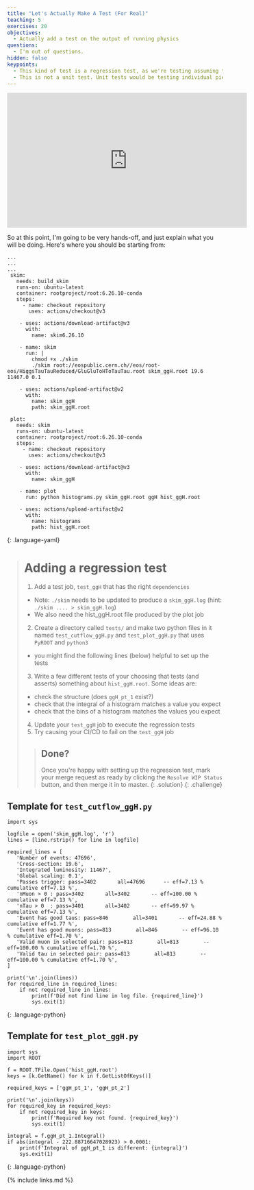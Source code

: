 ```yaml
---
title: "Let's Actually Make A Test (For Real)"
teaching: 5
exercises: 20
objectives:
  - Actually add a test on the output of running physics
questions:
  - I'm out of questions.
hidden: false
keypoints:
  - This kind of test is a regression test, as we're testing assuming the code up to this point was correct.
  - This is not a unit test. Unit tests would be testing individual pieces of the Framework code-base, or specific functionality you wrote into your algorithms.
---
```

<iframe width="560" height="315" src="https://www.youtube.com/embed/VgFgvCrXl9o" frameborder="0" allow="accelerometer; autoplay; clipboard-write; encrypted-media; gyroscope; picture-in-picture" allowfullscreen></iframe>

So at this point, I'm going to be very hands-off, and just explain what you will be doing. Here's where you should be starting from:

~~~
...
...
...
 skim:
   needs: build_skim
   runs-on: ubuntu-latest
   container: rootproject/root:6.26.10-conda
   steps:
     - name: checkout repository
       uses: actions/checkout@v3

    - uses: actions/download-artifact@v3
      with:
        name: skim6.26.10

    - name: skim
      run: |
        chmod +x ./skim
        ./skim root://eospublic.cern.ch//eos/root-eos/HiggsTauTauReduced/GluGluToHToTauTau.root skim_ggH.root 19.6 11467.0 0.1

    - uses: actions/upload-artifact@v2
      with:
        name: skim_ggH
        path: skim_ggH.root

 plot:
   needs: skim
   runs-on: ubuntu-latest
   container: rootproject/root:6.26.10-conda
   steps:
     - name: checkout repository
       uses: actions/checkout@v3

    - uses: actions/download-artifact@v3
      with:
        name: skim_ggH

    - name: plot
      run: python histograms.py skim_ggH.root ggH hist_ggH.root

    - uses: actions/upload-artifact@v2
      with:
        name: histograms
        path: hist_ggH.root
~~~
{: .language-yaml}

> # Adding a regression test
>
> 1. Add a test job, `test_ggH` that has the right `dependencies`
>   - Note: `./skim` needs to be updated to produce a `skim_ggH.log` (hint: `./skim .... > skim_ggH.log`)
>   - We also need the hist_ggH.root file produced by the plot job
> 2. Create a directory called `tests/` and make two python files in it named `test_cutflow_ggH.py` and `test_plot_ggH.py` that uses `PyROOT` and `python3`
>   - you might find the following lines (below) helpful to set up the tests
> 3. Write a few different tests of your choosing that tests (and asserts) something about `hist_ggH.root`. Some ideas are:
>   - check the structure (does `ggH_pt_1` exist?)
>   - check that the integral of a histogram matches a value you expect
>   - check that the bins of a histogram matches the values you expect
> 4. Update your `test_ggH` job to execute the regression tests
> 5. Try causing your CI/CD to fail on the `test_ggH` job
>
> > ## Done?
> >
> > Once you're happy with setting up the regression test, mark your merge request as ready by clicking the `Resolve WIP Status` button, and then merge it in to master.
> {: .solution}
{: .challenge}

## Template for `test_cutflow_ggH.py`

~~~
import sys

logfile = open('skim_ggH.log', 'r')
lines = [line.rstrip() for line in logfile]

required_lines = [
   'Number of events: 47696',
   'Cross-section: 19.6',
   'Integrated luminosity: 11467',
   'Global scaling: 0.1',
   'Passes trigger: pass=3402       all=47696      -- eff=7.13 % cumulative eff=7.13 %',
   'nMuon > 0 : pass=3402       all=3402       -- eff=100.00 % cumulative eff=7.13 %',
   'nTau > 0  : pass=3401       all=3402       -- eff=99.97 % cumulative eff=7.13 %',
   'Event has good taus: pass=846        all=3401       -- eff=24.88 % cumulative eff=1.77 %',
   'Event has good muons: pass=813        all=846        -- eff=96.10 % cumulative eff=1.70 %',
   'Valid muon in selected pair: pass=813        all=813        -- eff=100.00 % cumulative eff=1.70 %',
   'Valid tau in selected pair: pass=813        all=813        -- eff=100.00 % cumulative eff=1.70 %',
]

print('\n'.join(lines))
for required_line in required_lines:
    if not required_line in lines:
        print(f'Did not find line in log file. {required_line}')
        sys.exit(1)
~~~
{: .language-python}

## Template for `test_plot_ggH.py`

~~~
import sys
import ROOT

f = ROOT.TFile.Open('hist_ggH.root')
keys = [k.GetName() for k in f.GetListOfKeys()]

required_keys = ['ggH_pt_1', 'ggH_pt_2']

print('\n'.join(keys))
for required_key in required_keys:
    if not required_key in keys:
        print(f'Required key not found. {required_key}')
        sys.exit(1)

integral = f.ggH_pt_1.Integral()
if abs(integral - 222.88716647028923) > 0.0001:
    print(f'Integral of ggH_pt_1 is different: {integral}')
    sys.exit(1)
~~~
{: .language-python}


{% include links.md %}
